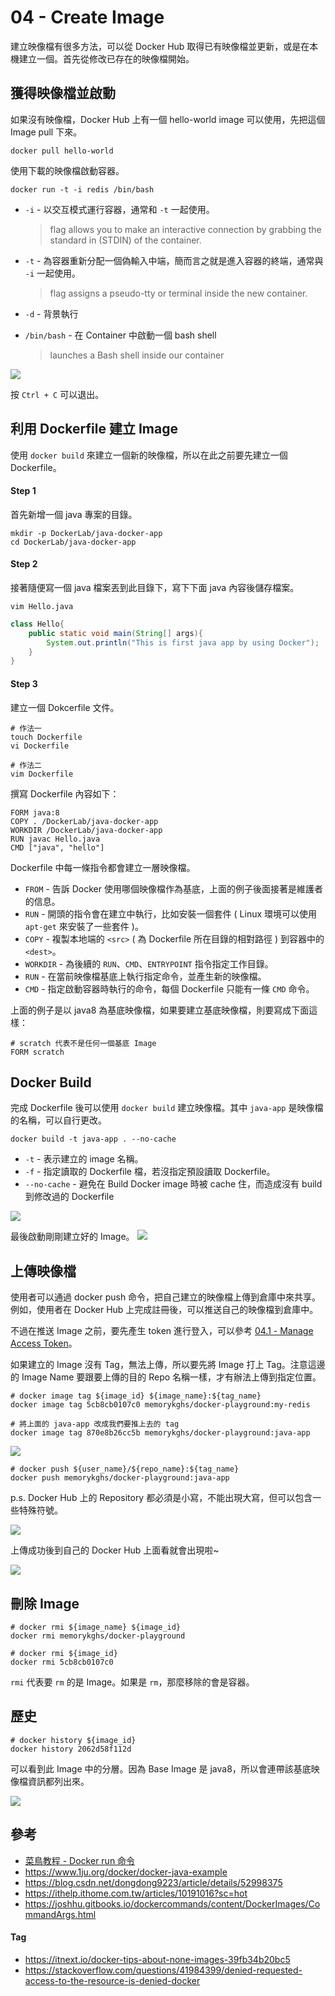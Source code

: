 # 04 - Create Image
建立映像檔有很多方法，可以從 Docker Hub 取得已有映像檔並更新，或是在本機建立一個。首先從修改已存在的映像檔開始。

## 獲得映像檔並啟動
如果沒有映像檔，Docker Hub 上有一個 hello-world image 可以使用，先把這個 Image pull 下來。
```docker 
docker pull hello-world
```

使用下載的映像檔啟動容器。

```docker
docker run -t -i redis /bin/bash
```

* `-i` - 以交互模式運行容器，通常和 `-t` 一起使用。
  > flag allows you to make an interactive connection by grabbing the standard in (STDIN) of the container.


* `-t` - 為容器重新分配一個偽輸入中端，簡而言之就是進入容器的終端，通常與 `-i` 一起使用。
  > flag assigns a pseudo-tty or terminal inside the new container.

* `-d` - 背景執行

* `/bin/bash` - 在 Container 中啟動一個 bash shell
  > launches a Bash shell inside our container

![](/images/docker/4-1.png)

按 `Ctrl + C` 可以退出。

## 利用 Dockerfile 建立 Image
使用 `docker build` 來建立一個新的映像檔，所以在此之前要先建立一個 Dockerfile。

#### Step 1
首先新增一個 java 專案的目錄。
```docker
mkdir -p DockerLab/java-docker-app
cd DockerLab/java-docker-app
```

#### Step 2
接著隨便寫一個 java 檔案丟到此目錄下，寫下下面 java 內容後儲存檔案。
```
vim Hello.java
```
```java
class Hello{  
    public static void main(String[] args){  
        System.out.println("This is first java app by using Docker");  
    }  
}
```

#### Step 3
建立一個 Dokcerfile 文件。
```
# 作法一
touch Dockerfile
vi Dockerfile

# 作法二
vim Dockerfile
```

撰寫 Dockerfile 內容如下：
```docker
FORM java:8
COPY . /DockerLab/java-docker-app
WORKDIR /DockerLab/java-docker-app
RUN javac Hello.java
CMD ["java", "hello"]
```

Dockerfile 中每一條指令都會建立一層映像檔。

* `FROM` - 告訴 Docker 使用哪個映像檔作為基底，上面的例子後面接著是維護者的信息。
* `RUN` - 開頭的指令會在建立中執行，比如安裝一個套件 ( Linux 環境可以使用 `apt-get` 來安裝了一些套件 )。
* `COPY` - 複製本地端的 `<src>` ( 為 Dockerfile 所在目錄的相對路徑 ) 到容器中的 `<dest>`。
* `WORKDIR` - 為後續的 `RUN`、`CMD`、`ENTRYPOINT` 指令指定工作目錄。
* `RUN` - 在當前映像檔基底上執行指定命令，並產生新的映像檔。
* `CMD` - 指定啟動容器時執行的命令，每個 Dockerfile 只能有一條 `CMD` 命令。

上面的例子是以 java8 為基底映像檔，如果要建立基底映像檔，則要寫成下面這樣：
```docker
# scratch 代表不是任何一個基底 Image
FORM scratch
```

## Docker Build
完成 Dockerfile 後可以使用 `docker build` 建立映像檔。其中 `java-app` 是映像檔的名稱，可以自行更改。
```docker
docker build -t java-app . --no-cache
```

* `-t` - 表示建立的 image 名稱。
* `-f` - 指定讀取的 Dockerfile 檔，若沒指定預設讀取 Dockerfile。
* `--no-cache` - 避免在 Build Docker image 時被 cache 住，而造成沒有 build 到修改過的 Dockerfile

![](/images/docker/4-3.png)

最後啟動剛剛建立好的 Image。
![](/images/docker/4-4.png)

## 上傳映像檔
使用者可以通過 docker push 命令，把自己建立的映像檔上傳到倉庫中來共享。例如，使用者在 Docker Hub 上完成註冊後，可以推送自己的映像檔到倉庫中。

不過在推送 Image 之前，要先產生 token 進行登入，可以參考 [04.1 - Manage Access Token](https://github.com/memorykghs/Kubernetes-Learning-Notes/blob/main/01%20-%20Docker/04.1%20-%20Manage%20Access%20Token.md)。

如果建立的 Image 沒有 Tag，無法上傳，所以要先將 Image 打上 Tag。注意這邊的 Image Name 要跟要上傳的目的 Repo 名稱一樣，才有辦法上傳到指定位置。
```docker
# docker image tag ${image_id} ${image_name}:${tag_name}
docker image tag 5cb8cb0107c0 memorykghs/docker-playground:my-redis

# 將上面的 java-app 改成我們要推上去的 tag
docker image tag 870e8b26cc5b memorykghs/docker-playground:java-app
```

![](/images/docker/4-6.png)

```docker
# docker push ${user_name}/${repo_name}:${tag_name}
docker push memorykghs/docker-playground:java-app
```
p.s. Docker Hub 上的 Repository 都必須是小寫，不能出現大寫，但可以包含一些特殊符號。

![](/images/docker/4-7.png)

上傳成功後到自己的 Docker Hub 上面看就會出現啦~

![](/images/docker/4-8.png)

## 刪除 Image
```docker
# docker rmi ${image_name} ${image_id}
docker rmi memorykghs/docker-playground

# docker rmi ${image_id}
docker rmi 5cb8cb0107c0
```
`rmi` 代表要 `rm` 的是 Image。如果是 `rm`，那麼移除的會是容器。

## 歷史
```docker
# docker history ${image_id}
docker history 2062d58f112d
```
可以看到此 Image 中的分層。因為 Base Image 是 java8，所以會連帶該基底映像檔資訊都列出來。

![](/images/docker/4-9.png)

## 參考
* [菜鳥教程 - Docker run 命令](https://www.runoob.com/docker/docker-run-command.html)
* https://www.1ju.org/docker/docker-java-example
* https://blog.csdn.net/dongdong9223/article/details/52998375
* https://ithelp.ithome.com.tw/articles/10191016?sc=hot
* https://joshhu.gitbooks.io/dockercommands/content/DockerImages/CommandArgs.html

#### Tag
* https://itnext.io/docker-tips-about-none-images-39fb34b20bc5
* https://stackoverflow.com/questions/41984399/denied-requested-access-to-the-resource-is-denied-docker